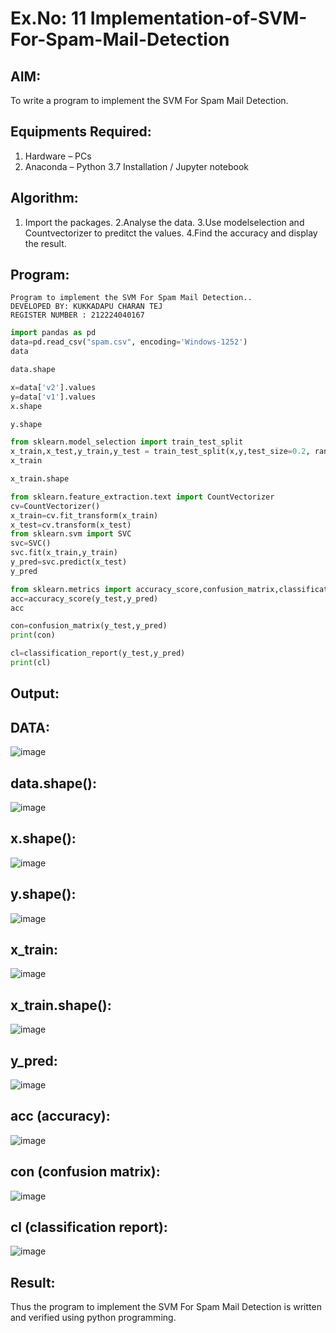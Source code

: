 # Ex.No: 11  Implementation-of-SVM-For-Spam-Mail-Detection

## AIM:
To write a program to implement the SVM For Spam Mail Detection.

## Equipments Required:
1. Hardware – PCs
2. Anaconda – Python 3.7 Installation / Jupyter notebook

## Algorithm:
1. Import the packages.
2.Analyse the data.
3.Use modelselection and Countvectorizer to preditct the values.
4.Find the accuracy and display the result.
   
## Program:
```
Program to implement the SVM For Spam Mail Detection..
DEVELOPED BY: KUKKADAPU CHARAN TEJ
REGISTER NUMBER : 212224040167
```
```py
import pandas as pd
data=pd.read_csv("spam.csv", encoding='Windows-1252')
data

data.shape

x=data['v2'].values
y=data['v1'].values
x.shape

y.shape

from sklearn.model_selection import train_test_split
x_train,x_test,y_train,y_test = train_test_split(x,y,test_size=0.2, random_state=0)
x_train

x_train.shape

from sklearn.feature_extraction.text import CountVectorizer
cv=CountVectorizer()
x_train=cv.fit_transform(x_train)
x_test=cv.transform(x_test)
from sklearn.svm import SVC
svc=SVC()
svc.fit(x_train,y_train)
y_pred=svc.predict(x_test)
y_pred

from sklearn.metrics import accuracy_score,confusion_matrix,classification_report
acc=accuracy_score(y_test,y_pred)
acc

con=confusion_matrix(y_test,y_pred)
print(con)

cl=classification_report(y_test,y_pred)
print(cl)
```

## Output:
## DATA:
![image](https://github.com/user-attachments/assets/163eb21c-56f6-4d7e-8e25-189b635da175)
## data.shape():
![image](https://github.com/user-attachments/assets/9abf506d-423c-468c-9269-bcd04b9f1ffe)
## x.shape():
![image](https://github.com/user-attachments/assets/e4510765-589c-4e09-8b34-f5cba64e2969)
## y.shape():
![image](https://github.com/user-attachments/assets/4af887a8-36e3-4ce5-8f99-f37c49afd0f6)
## x_train:
![image](https://github.com/user-attachments/assets/9e3f160b-723d-42f1-a653-edd1dae912b9)
## x_train.shape():
![image](https://github.com/user-attachments/assets/6fbb9bab-b2b9-4d2d-8583-a293969a5153)
## y_pred:
![image](https://github.com/user-attachments/assets/7bf6cc42-2a18-4c74-87d4-214f9918d594)
## acc (accuracy):
![image](https://github.com/user-attachments/assets/a3ed050d-b5b2-4f5d-8528-5be66abb2065)
## con (confusion matrix):
![image](https://github.com/user-attachments/assets/49a3e70e-8b9d-4e6c-b3aa-33962c44927e)
## cl (classification report):
![image](https://github.com/user-attachments/assets/d78577fa-e5dd-4a70-a771-54178195e0aa)
## Result:
Thus the program to implement the SVM For Spam Mail Detection is written and verified using python programming.
